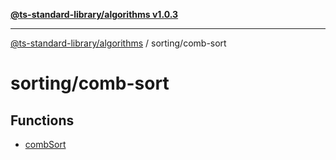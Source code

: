 [**@ts-standard-library/algorithms v1.0.3**](../../README.md)

***

[@ts-standard-library/algorithms](../../modules.md) / sorting/comb-sort

# sorting/comb-sort

## Functions

- [combSort](functions/combSort.md)
